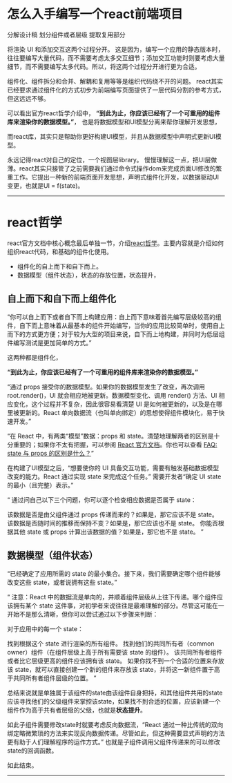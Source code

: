 # 


# 怎么入手编写一个react前端项目
分解设计稿 划分组件或者层级
提取复用部分

将渲染 UI 和添加交互这两个过程分开。
这是因为，编写一个应用的静态版本时，往往要编写大量代码，而不需要考虑太多交互细节；添加交互功能时则要考虑大量细节，而不需要编写太多代码。所以，将这两个过程分开进行更为合适。

组件化、组件拆分和合并、解耦和复用等等是组织代码绕不开的问题。
react其实已经要求通过组件化的方式初步为前端编写页面提供了一层代码分割的参考方式，但这远远不够。

可以看出官方react哲学介绍中，
**“到此为止，你应该已经有了一个可重用的组件库来渲染你的数据模型。”**，
也是将数据模型和UI模型分离来帮你理解开发思想，

而react库，其实只是帮助你更好构建UI模型，并且从数据模型中声明式更新UI模型。

永远记得react对自己的定位，一个视图层library。
慢慢理解这一点，把UI层做薄。react其实只接管了之前需要我们通过命令式操作dom来完成页面UI修改的繁重工作。它提出一种新的前端页面开发思想，声明式组件化开发，以数据驱动UI变更，也就是UI = f(state)。

-------

# react哲学
react官方文档中核心概念最后单独一节，介绍[react哲学](https://zh-hans.reactjs.org/docs/thinking-in-react.html)。主要内容就是介绍如何组织react代码，和基础的组件化使用。

* 组件化的自上而下和自下而上。
* 数据模型（组件状态），状态的存放位置，状态提升，

## 自上而下和自下而上组件化
“你可以自上而下或者自下而上构建应用：自上而下意味着首先编写层级较高的组件，自下而上意味着从最基本的组件开始编写，当你的应用比较简单时，使用自上而下的方式更方便；对于较为大型的项目来说，自下而上地构建，并同时为低层组件编写测试是更加简单的方式。”

这两种都是组件化，

**“到此为止，你应该已经有了一个可重用的组件库来渲染你的数据模型。”**

“通过 props 接受你的数据模型。如果你的数据模型发生了改变，再次调用 root.render()，UI 就会相应地被更新。数据模型变化、调用 render() 方法、UI 相应变化，这个过程并不复杂，因此很容易看清楚 UI 是如何被更新的，以及是在哪里被更新的。React 单向数据流（也叫单向绑定）的思想使得组件模块化，易于快速开发。”

“在 React 中，有两类“模型”数据：props 和 state。清楚地理解两者的区别是十分重要的；如果你不太有把握，可以参阅 [React 官方文档](https://zh-hans.reactjs.org/docs/state-and-lifecycle.html)。你也可以查看 [FAQ: state 与 props 的区别是什么？](https://zh-hans.reactjs.org/docs/faq-state.html#what-is-the-difference-between-state-and-props)”

在构建了UI模型之后，“想要使你的 UI 具备交互功能，需要有触发基础数据模型改变的能力。React 通过实现 state 来完成这个任务。” 需要开发者“确定 UI state 的最小（且完整）表示。”

“
通过问自己以下三个问题，你可以逐个检查相应数据是否属于 state：

该数据是否是由父组件通过 props 传递而来的？如果是，那它应该不是 state。
该数据是否随时间的推移而保持不变？如果是，那它应该也不是 state。
你能否根据其他 state 或 props 计算出该数据的值？如果是，那它也不是 state。
”

## 数据模型（组件状态）
“已经确定了应用所需的 state 的最小集合。接下来，我们需要确定哪个组件能够改变这些 state，或者说拥有这些 state。”

“
注意：React 中的数据流是单向的，并顺着组件层级从上往下传递。哪个组件应该拥有某个 state 这件事，对初学者来说往往是最难理解的部分。尽管这可能在一开始不是那么清晰，但你可以尝试通过以下步骤来判断：

对于应用中的每一个 state：

找到根据这个 state 进行渲染的所有组件。
找到他们的共同所有者（common owner）组件（在组件层级上高于所有需要该 state 的组件）。
该共同所有者组件或者比它层级更高的组件应该拥有该 state。
如果你找不到一个合适的位置来存放该 state，就可以直接创建一个新的组件来存放该 state，并将这一新组件置于高于共同所有者组件层级的位置。
”

总结来说就是单独属于该组件的state由该组件自身把持，和其他组件共用的state应该寻找他们的父级组件来掌控该state，如果找不到合适的位置，应该新建一个组件作为高于共有者层级的父级，也就是**状态提升**。

如此子组件需要修改state时就要考虑反向数据流，“React 通过一种比传统的双向绑定略微繁琐的方法来实现反向数据传递。尽管如此，但这种需要显式声明的方法更有助于人们理解程序的运作方式。” 也就是子组件调用父组件传递来的可以修改state的回调函数。

如此结束。

-------
